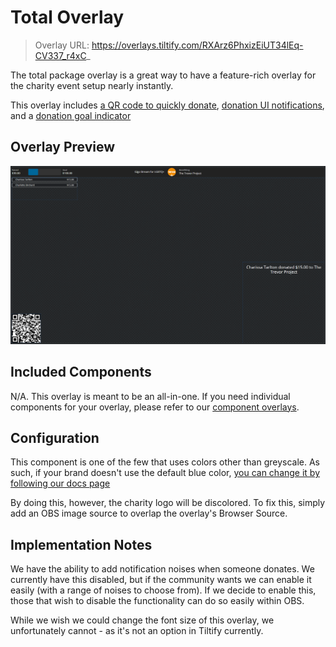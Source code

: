 # Total Overlay

> Overlay URL: https://overlays.tiltify.com/RXArz6PhxizEiUT34lEq-CV337_r4xC_

The total package overlay is a great way to have a feature-rich overlay for the charity event setup nearly instantly.

This overlay includes [a QR code to quickly donate](/streamers-setup/overlays/presets/qr-code/), [donation UI notifications](/streamers-setup/overlays/presets/events/),
and a [donation goal indicator](/streamers-setup/overlays/presets/goals/)

## Overlay Preview

![](./total_overlay_preview.png)

## Included Components

N/A. This overlay is meant to be an all-in-one. If you need individual components for your overlay, please refer to our
[component overlays](/streamers-setup/overlays/).

## Configuration

This component is one of the few that uses colors other than greyscale. As such, if your brand doesn't use the default blue color, [you can change it by following our docs page](/streamers-setup/overlays/colors/)

By doing this, however, the charity logo will be discolored. To fix this, simply add an OBS image source to overlap
the overlay's Browser Source.

## Implementation Notes

We have the ability to add notification noises when someone donates. We currently have this disabled, but if
the community wants we can enable it easily (with a range of noises to choose from). If we decide to enable this,
those that wish to disable the functionality can do so easily within OBS.

While we wish we could change the font size of this overlay, we unfortunately cannot - as it's not an option in
Tiltify currently.
